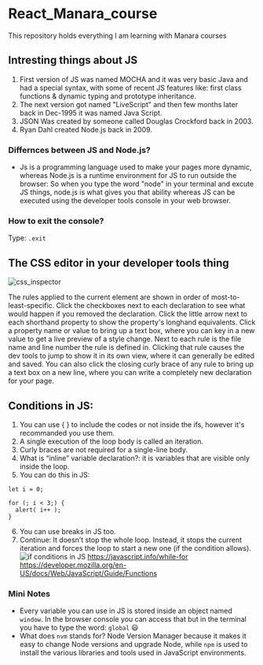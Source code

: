 # React_Manara_course
This repository holds everything I am learning with Manara courses

## Intresting things about JS
1. First version of JS was named MOCHA and it was very basic Java and had a special syntax, with some of recent JS features like: first class functions & dynamic typing and prototype inheritance.
2. The next version got named "LiveScript" and then few months later back in Dec-1995 it was named Java Script.
3. JSON Was created by someone called Douglas Crockford back in 2003.
4. Ryan Dahl created Node.js back in 2009.

### Differnces between JS and Node.js?
- Js is a programming language used to make your pages more dynamic, whereas Node.js is a runtime environment for JS to run outside the browser:
  So when you type the word "node" in your terminal and excute JS things, node.js is what gives you that ability whereas JS can be executed using the developer tools console in your web browser.
### How to exit the console?
Type: ```.exit```

## The CSS editor in your developer tools thing
![css_inspector](https://github.com/user-attachments/assets/b0565acc-e495-44d4-8696-63b32e7439ae)

The rules applied to the current element are shown in order of most-to-least-specific.
Click the checkboxes next to each declaration to see what would happen if you removed the declaration.
Click the little arrow next to each shorthand property to show the property's longhand equivalents.
Click a property name or value to bring up a text box, where you can key in a new value to get a live preview of a style change.
Next to each rule is the file name and line number the rule is defined in. Clicking that rule causes the dev tools to jump to show it in its own view, where it can generally be edited and saved.
You can also click the closing curly brace of any rule to bring up a text box on a new line, where you can write a completely new declaration for your page.

## Conditions in JS:
1. You can use { } to include the codes or not inside the ifs, however it's recommanded you use them.
2. A single execution of the loop body is called an iteration.
3. Curly braces are not required for a single-line body.
4. What is “inline” variable declaration?: it is variables that are visible only inside the loop.
5. You can do this in JS:
```
let i = 0;

for (; i < 3;) {
  alert( i++ );
}
```
6. You can use breaks in JS too.
7. Continue: It doesn’t stop the whole loop. Instead, it stops the current iteration and forces the loop to start a new one (if the condition allows).
   ![if conditions in JS](https://developer.mozilla.org/en-US/docs/Learn_web_development/Core/Scripting/Conditionals)
   https://javascript.info/while-for
   https://developer.mozilla.org/en-US/docs/Web/JavaScript/Guide/Functions

### Mini Notes
- Every variable you can use in JS is stored inside an object named ```window```. In the browser console you can access that but in the terminal you have to type the word: ```global``` 😃
- What does ```nvm``` stands for?
  Node Version Manager because it makes it easy to change Node versions and upgrade Node, while ```npm``` is used to install the various libraries and tools used in JavaScript environments.
